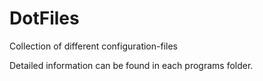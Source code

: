 # DotFiles

Collection of different configuration-files

Detailed information can be found in each programs folder. 
